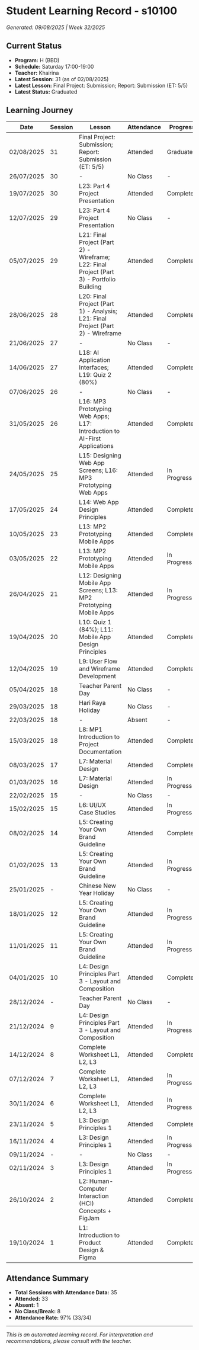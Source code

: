 # Student Learning Record - s10100
*Generated: 09/08/2025 | Week 32/2025*

## Current Status
- **Program:** H (BBD)
- **Schedule:** Saturday 17:00-19:00
- **Teacher:** Khairina
- **Latest Session:** 31 (as of 02/08/2025)
- **Latest Lesson:** Final Project: Submission; Report: Submission (ET: 5/5)
- **Latest Status:** Graduated

## Learning Journey
| Date | Session | Lesson | Attendance | Progress |
|------|---------|--------|------------|----------|
| 02/08/2025 | 31 | Final Project: Submission; Report: Submission (ET: 5/5) | Attended | Graduated |
| 26/07/2025 | 30 | - | No Class | - |
| 19/07/2025 | 30 | L23: Part 4 Project Presentation | Attended | Completed |
| 12/07/2025 | 29 | L23: Part 4 Project Presentation | No Class | - |
| 05/07/2025 | 29 | L21: Final Project (Part 2) - Wireframe; L22: Final Project (Part 3) - Portfolio Building | Attended | Completed |
| 28/06/2025 | 28 | L20: Final Project (Part 1) - Analysis; L21: Final Project (Part 2) - Wireframe | Attended | Completed |
| 21/06/2025 | 27 | - | No Class | - |
| 14/06/2025 | 27 | L18: AI Application Interfaces; L19: Quiz 2 (80%) | Attended | Completed |
| 07/06/2025 | 26 | - | No Class | - |
| 31/05/2025 | 26 | L16: MP3 Prototyping Web Apps; L17: Introduction to AI-First Applications | Attended | Completed |
| 24/05/2025 | 25 | L15: Designing Web App Screens; L16: MP3 Prototyping Web Apps | Attended | In Progress |
| 17/05/2025 | 24 | L14: Web App Design Principles | Attended | Completed |
| 10/05/2025 | 23 | L13: MP2 Prototyping Mobile Apps | Attended | Completed |
| 03/05/2025 | 22 | L13: MP2 Prototyping Mobile Apps | Attended | In Progress |
| 26/04/2025 | 21 | L12: Designing Mobile App Screens; L13: MP2 Prototyping Mobile Apps | Attended | In Progress |
| 19/04/2025 | 20 | L10: Quiz 1 (84%); L11: Mobile App Design Principles | Attended | Completed |
| 12/04/2025 | 19 | L9: User Flow and Wireframe Development | Attended | Completed |
| 05/04/2025 | 18 | Teacher Parent Day | No Class | - |
| 29/03/2025 | 18 | Hari Raya Holiday | No Class | - |
| 22/03/2025 | 18 | - | Absent | - |
| 15/03/2025 | 18 | L8: MP1 Introduction to Project Documentation | Attended | Completed |
| 08/03/2025 | 17 | L7: Material Design | Attended | Completed |
| 01/03/2025 | 16 | L7: Material Design | Attended | In Progress |
| 22/02/2025 | 15 | - | No Class | - |
| 15/02/2025 | 15 | L6: UI/UX Case Studies | Attended | In Progress |
| 08/02/2025 | 14 | L5: Creating Your Own Brand Guideline | Attended | Completed |
| 01/02/2025 | 13 | L5: Creating Your Own Brand Guideline | Attended | In Progress |
| 25/01/2025 | - | Chinese New Year Holiday | No Class | - |
| 18/01/2025 | 12 | L5: Creating Your Own Brand Guideline | Attended | In Progress |
| 11/01/2025 | 11 | L5: Creating Your Own Brand Guideline | Attended | In Progress |
| 04/01/2025 | 10 | L4: Design Principles Part 3 - Layout and Composition | Attended | Completed |
| 28/12/2024 | - | Teacher Parent Day | No Class | - |
| 21/12/2024 | 9 | L4: Design Principles Part 3 - Layout and Composition | Attended | In Progress |
| 14/12/2024 | 8 | Complete Worksheet L1, L2, L3 | Attended | Completed |
| 07/12/2024 | 7 | Complete Worksheet L1, L2, L3 | Attended | In Progress |
| 30/11/2024 | 6 | Complete Worksheet L1, L2, L3 | Attended | In Progress |
| 23/11/2024 | 5 | L3: Design Principles 1 | Attended | Completed |
| 16/11/2024 | 4 | L3: Design Principles 1 | Attended | In Progress |
| 09/11/2024 | - | - | No Class | - |
| 02/11/2024 | 3 | L3: Design Principles 1 | Attended | In Progress |
| 26/10/2024 | 2 | L2: Human-Computer Interaction (HCI) Concepts + FigJam | Attended | Completed |
| 19/10/2024 | 1 | L1: Introduction to Product Design & Figma | Attended | Completed |

## Attendance Summary
- **Total Sessions with Attendance Data:** 35
- **Attended:** 33
- **Absent:** 1
- **No Class/Break:** 8
- **Attendance Rate:** 97% (33/34)

---
*This is an automated learning record. For interpretation and recommendations, please consult with the teacher.*